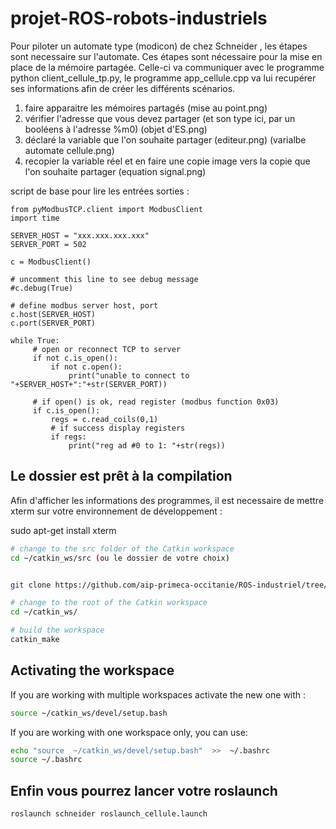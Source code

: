 # projet-ROS-robots-industriels

Pour piloter un automate type (modicon) de chez Schneider , les étapes sont necessaire sur l'automate. Ces étapes sont nécessaire pour la mise en place de la mémoire partagée. 
Celle-ci va communiquer avec le programme python client_cellule_tp.py, le programme app_cellule.cpp va lui recupérer ses informations afin de créer les différents scénarios. 

1. faire apparaitre les mémoires partagés (mise au point.png)
2. vérifier l'adresse que vous devez partager (et son type ici, par un booléens à l'adresse %m0) (objet d'ES.png)
3. déclaré la variable que l'on souhaite partager  (editeur.png) (varialbe automate cellule.png)
4. recopier la variable réel et en faire une copie image vers la copie que l'on souhaite partager (equation signal.png)

script de base pour lire les entrées sorties :

```
from pyModbusTCP.client import ModbusClient
import time

SERVER_HOST = "xxx.xxx.xxx.xxx"
SERVER_PORT = 502

c = ModbusClient()

# uncomment this line to see debug message
#c.debug(True)

# define modbus server host, port
c.host(SERVER_HOST)
c.port(SERVER_PORT)

while True:
     # open or reconnect TCP to server
     if not c.is_open():
         if not c.open():
             print("unable to connect to "+SERVER_HOST+":"+str(SERVER_PORT))

     # if open() is ok, read register (modbus function 0x03)
     if c.is_open():
         regs = c.read_coils(0,1)
         # if success display registers
         if regs:
             print("reg ad #0 to 1: "+str(regs))
``` 

## Le dossier est prêt à la compilation

Afin d'afficher les informations des programmes, il est necessaire de mettre xterm sur votre environnement de développement :

 sudo apt-get install xterm

```bash
# change to the src folder of the Catkin workspace
cd ~/catkin_ws/src (ou le dossier de votre choix)


git clone https://github.com/aip-primeca-occitanie/ROS-industriel/tree/master/ros%20schneider

# change to the root of the Catkin workspace
cd ~/catkin_ws/

# build the workspace
catkin_make
```

## Activating the workspace

If you are working with multiple workspaces activate the new one with :

```bash
source ~/catkin_ws/devel/setup.bash
```

If you are working with one workspace only, you can use:

```bash
echo "source  ~/catkin_ws/devel/setup.bash"  >>  ~/.bashrc 
source ~/.bashrc 
```

## Enfin vous pourrez lancer votre roslaunch

```
roslaunch schneider roslaunch_cellule.launch
````
